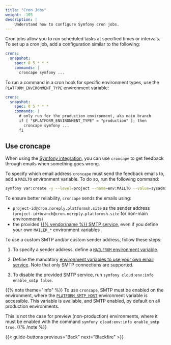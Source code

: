 ```yaml
---
title: "Cron Jobs"
weight: -105
description: |
    Understand how to configure Symfony cron jobs.
---
```


Cron jobs allow you to run scheduled tasks at specified times or intervals.
To set up a cron job, add a configuration similar to the following:

```yaml {configFile="app"}
crons:
  snapshot:
    spec: 0 5 * * *
    commands: |
      croncape symfony ...
```

To run a command in a cron hook for specific environment types,
use the `PLATFORM_ENVIRONMENT_TYPE` environment variable:

```yaml {configFile="app"}
crons:
  snapshot:
    spec: 0 5 * * *
    commands: |
      # only run for the production environment, aka main branch
      if [ "$PLATFORM_ENVIRONMENT_TYPE" = "production" ]; then
        croncape symfony ...
      fi
```

## Use croncape

When using the [Symfony integration](./integration),
you can use `croncape` to get feedback through emails when something goes wrong.

To specify which email address `croncape` must send the feedback emails to,
add a `MAILTO` environment variable.
To do so, run the following command:

```bash
symfony var:create -y --level=project --name=env:MAILTO --value=sysadmin@example.com
```

To ensure better reliability, `croncape` sends the emails using:

- `project-id@cron.noreply.platformsh.site` as the sender address (`project-id+branch@cron.noreply.platformsh.site` for non-main environments)
- the provided [{{% vendor/name %}} SMTP service](./environment-variables#emails), even if you define your own `MAILER_*` environment variables

To use a custom SMTP and/or custom sender address, follow these steps:

1. To specify a sender address, define a [`MAILFROM` environment variable](./environment-variables.md#symfony-environment-variables).

2. Define the mandatory [environment variables to use your own email service](./environment-variables#emails).
   Note that only SMTP connections are supported.

3. To disable the provided SMTP service, run `symfony cloud:env:info enable_smtp false`.

{{% note theme="info" %}}
To use `croncape`, SMTP must be enabled on the environment, where the [`PLATFORM_SMTP_HOST`](/development/variables/use-variables#use-provided-variables) environment variable is accessible.
This variable is available, and SMTP enabled, by default on all production environments.

This is not the case for preview (non-production) environments, where it must be enabled with the command `symfony cloud:env:info enable_smtp true`.
{{% /note %}}

{{< guide-buttons previous="Back" next="Blackfire" >}}
